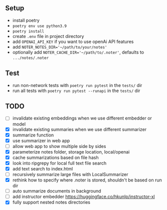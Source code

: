 ## Setup
- install poetry
- `poetry env use python3.9`
- `poetry install`
- create `.env` file in project directory
- add `OPENAI_API_KEY` if you want to use openAi API features
- add `NOTER_NOTES_DIR='~/path/to/your/notes'`
- optionally add `NOTER_CACHE_DIR='~/path/to/.noter'`, defaults to `.../notes/.noter`

## Test
- run non-network tests with `poetry run pytest` in the `tests/` dir
- run all tests with `poetry run pytest --runapi` in the `tests/` dir

## TODO
- [ ] invalidate existing embeddings when we use different embedder or model
- [X] invalidate existing summaries when we use different summarizer
- [X] summarize function
- [X] use summarizer in web app
- [ ] allow web app to show multiple side by sides
- [X] parameterize notes folder, storage location, local/openai
- [X] cache summarizations based on file hash
- [X] look into ripgrepy for local full text file search
- [X] add text search to index.html
- [ ] recursively summarize large files with LocalSummarizer
- [X] rethink how to specify where .noter is stored, shouldn't be based on run dir
- [ ] auto summarize documents in background
- [ ] add instructor embedder https://huggingface.co/hkunlp/instructor-xl
- [X] fully support nested notes directories
